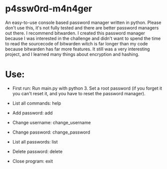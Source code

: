 # p4ssw0rd-m4n4ger
An easy-to-use console based password manager written in python. Please don't use this, it's not fully tested and there are better password managers out there. I recommend bitwarden. I created this password manager because I was interested in the challenge and didn't want to spend the time to read the sourcecode of bitwarden witch is far longer than my code because bitwarden has far more features. It still was a very interesting project, and I learned many things about encryption and hashing.

# Use:

- First run: Run main.py with python 3. Set a root password (if you forget it you can't reset it, and you have to reset the password manager). 

- List all commands: help

- Add password: add <site> <username> <password>

- Change username: change_username <site> <username>

- Change password: change_password <site> <password>

- List all passwords: list

- Delete password: delete <site>

- Close program: exit
